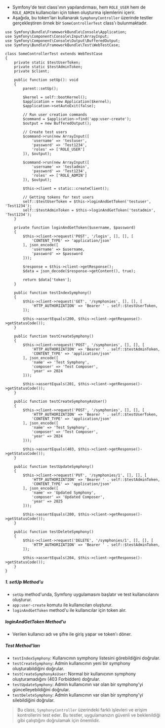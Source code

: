 + Symfony'de test class'ının yapılandırması, hem `ROLE_USER` hem de `ROLE_ADMIN` kullanıcıları için token oluşturma işlemlerini içerir.
+ Aşağıda, bu token'ları kullanarak `SymphonyController` üzerinde testler gerçekleştiren örnek bir `SomeControllerTest` class'ı bulunmaktadır.
~~~~~~~
use Symfony\Bundle\FrameworkBundle\Console\Application;
use Symfony\Component\Console\Input\ArrayInput;
use Symfony\Component\Console\Output\BufferedOutput;
use Symfony\Bundle\FrameworkBundle\Test\WebTestCase;

class SomeControllerTest extends WebTestCase
{
    private static $testUserToken;
    private static $testAdminToken;
    private $client;

    public function setUp(): void
    {
        parent::setUp();

        $kernel = self::bootKernel();
        $application = new Application($kernel);
        $application->setAutoExit(false);

        // Run user creation commands
        $command = $application->find('app:user-create');
        $output = new BufferedOutput();

        // Create test users
        $command->run(new ArrayInput([
            'username' => 'testuser',
            'password' => 'Test1234',
            'roles' => ['ROLE_USER']
        ]), $output);

        $command->run(new ArrayInput([
            'username' => 'testadmin',
            'password' => 'Test1234',
            'roles' => ['ROLE_ADMIN']
        ]), $output);

        $this->client = static::createClient();

        // Getting tokens for test users
        self::$testUserToken = $this->loginAndGetToken('testuser', 'Test1234');
        self::$testAdminToken = $this->loginAndGetToken('testadmin', 'Test1234');
    }

    private function loginAndGetToken($username, $password)
    {
        $this->client->request('POST', '/login', [], [], [
            'CONTENT_TYPE' => 'application/json'
        ], json_encode([
            'username' => $username,
            'password' => $password
        ]));

        $response = $this->client->getResponse();
        $data = json_decode($response->getContent(), true);

        return $data['token'];
    }

    public function testIndexSymphony()
    {
        $this->client->request('GET', '/symphonies', [], [], [
            'HTTP_AUTHORIZATION' => 'Bearer ' . self::$testUserToken,
        ]);

        $this->assertEquals(200, $this->client->getResponse()->getStatusCode());
    }

    public function testCreateSymphony()
    {
        $this->client->request('POST', '/symphonies', [], [], [
            'HTTP_AUTHORIZATION' => 'Bearer ' . self::$testAdminToken,
            'CONTENT_TYPE' => 'application/json'
        ], json_encode([
            'name' => 'Test Symphony',
            'composer' => 'Test Composer',
            'year' => 2024
        ]));

        $this->assertEquals(201, $this->client->getResponse()->getStatusCode());
    }

    public function testCreateSymphonyAsUser()
    {
        $this->client->request('POST', '/symphonies', [], [], [
            'HTTP_AUTHORIZATION' => 'Bearer ' . self::$testUserToken,
            'CONTENT_TYPE' => 'application/json'
        ], json_encode([
            'name' => 'Test Symphony',
            'composer' => 'Test Composer',
            'year' => 2024
        ]));

        $this->assertEquals(403, $this->client->getResponse()->getStatusCode());
    }

    public function testUpdateSymphony()
    {
        $this->client->request('PUT', '/symphonies/1', [], [], [
            'HTTP_AUTHORIZATION' => 'Bearer ' . self::$testAdminToken,
            'CONTENT_TYPE' => 'application/json'
        ], json_encode([
            'name' => 'Updated Symphony',
            'composer' => 'Updated Composer',
            'year' => 2025
        ]));

        $this->assertEquals(200, $this->client->getResponse()->getStatusCode());
    }

    public function testDeleteSymphony()
    {
        $this->client->request('DELETE', '/symphonies/1', [], [], [
            'HTTP_AUTHORIZATION' => 'Bearer ' . self::$testAdminToken,
        ]);

        $this->assertEquals(204, $this->client->getResponse()->getStatusCode());
    }
}
~~~~~~~

##### 1. setUp Method'u
+ `setUp` method'unda, Symfony uygulamasını başlatır ve test kullanıcılarını oluşturur.
+ `app:user-create` komutu ile kullanıcıları oluşturur.
+ `loginAndGetToken` method'u ile kullanıcılar için token alır.

##### loginAndGetToken Method'u
+ Verilen kullanıcı adı ve şifre ile giriş yapar ve token'ı döner.

##### Test Method'ları
+ `testIndexSymphony`: Kullanıcının symphony listesini görebildiğini doğrular.
+ `testCreateSymphony`: Admin kullanıcının yeni bir symphony oluşturabildiğini doğrular.
+ `testCreateSymphonyAsUser`: Normal bir kullanıcının symphony oluşturamadığını (403 Forbidden) doğrular.
+ `testUpdateSymphony`: Admin kullanıcının var olan bir symphony'yi güncelleyebildiğini doğrular.
+ `testDeleteSymphony`: Admin kullanıcının var olan bir symphony'yi silebildiğini doğrular.

> Bu class, `SymphonyController` üzerindeki farklı işlevleri ve erişim kontrollerini test eder. Bu testler, uygulamanızın güvenli ve beklenildiği gibi çalıştığını doğrulamak için önemlidir.
